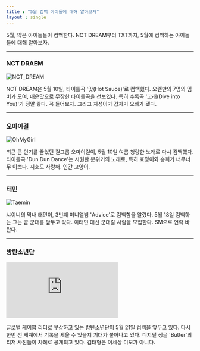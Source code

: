 ```yaml
---
title : "5월 컴백 아이돌에 대해 알아보자"
layout : single
---
```


5월, 많은 아이돌들이 컴백한다. NCT DREAM부터 TXT까지, 5월에 컴백하는 아이돌들에 대해 알아보자.

---

### NCT DRAEM
![NCT_DREAM][Hot_Sauce]

[Hot_Sauce]: http://www.slist.kr/news/photo/202104/246959_413404_615.jpg

NCT DREAM은 5월 10일, 타이틀곡 '맛(Hot Sauce)'로 컴백했다. 오랜만의 7명의 멤버가 모여, 매운맛으로 무장한 타이틀곡을 선보였다. 특히 수록곡 '고래(Dive into You)'가 정말 좋다. 꼭 들어보자. 그리고 지성이가 갑자기 오빠가 됐다. 

---

### 오마이걸
![OhMyGirl][dun_dun_dance]

[dun_dun_dance]: https://cdn.mhnse.com/news/photo/202105/74717_47573_434.jpg

최근 큰 인기를 끌었던 걸그룹 오마이걸이, 5월 10일 여름 청량한 노래로 다시 컴백했다. 타이틀곡 'Dun Dun Dance'는 시원한 분위기의 노래로, 특히 효정이와 승희가 너무너무 이쁘다. 지호도 사랑해. 인간 고양이.

---

### 태민
![Taemin][advice]

[advice]: http://file.osen.co.kr/article/2021/05/14/202105141149775283_609de679e9f36.jpg

샤이니의 막내 태민이, 3번째 미니앨범 'Advice'로 컴백함을 알렸다. 5월 18일 컴백하는 그는 곧 군대를 앞두고 있다. 이태민 대신 군대갈 사람을 모집한다. SM으로 연락 바란다.

---

### 방탄소년단
![BTS][Butter]

[Butter]: https://img-s-msn-com.akamaized.net/tenant/amp/entityid/BB1gy3JU.img?h=315&w=600&m=6&q=60&o=t&l=f&f=jpg&x=241&y=380

글로벌 케이팝 리더로 부상하고 있는 방탄소년단이 5월 21일 컴백을 앞두고 있다. 다시 한번 전 세계에서 기록을 세울 수 있을지 기대가 불어나고 있다. 디지털 싱글 'Butter'의 티저 사진들이 차례로 공개되고 있다. 김태형은 이세상 미모가 아니다.

